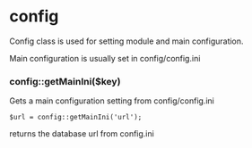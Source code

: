 config
======

Config class is used for setting module and main configuration. 

Main configuration is usually set in config/config.ini

### config::getMainIni($key)

Gets a main configuration setting from config/config.ini

    $url = config::getMainIni('url');

returns the database url from config.ini